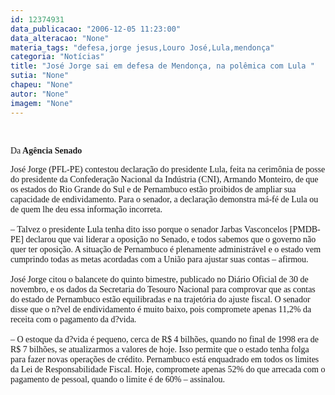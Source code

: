 ```yaml
---
id: 12374931
data_publicacao: "2006-12-05 11:23:00"
data_alteracao: "None"
materia_tags: "defesa,jorge jesus,Louro José,Lula,mendonça"
categoria: "Notícias"
title: "José Jorge sai em defesa de Mendonça, na polêmica com Lula "
sutia: "None"
chapeu: "None"
autor: "None"
imagem: "None"
---
```

<p><P>&nbsp;</P></p>
<p><P><FONT face=Verdana>Da<STRONG> Agência Senado</STRONG></FONT></P></p>
<p><P><FONT face=Verdana>José Jorge (PFL-PE) contestou&nbsp;declaração do presidente Lula, feita na cerimônia de posse do presidente da Confederação Nacional da Indústria (CNI), Armando Monteiro, de que os estados do Rio Grande do Sul e de Pernambuco estão proibidos de ampliar sua capacidade de endividamento. Para o senador, a declaração demonstra má-fé de Lula ou de quem lhe deu essa informação incorreta. <BR><BR>– Talvez o presidente Lula tenha dito isso porque o senador Jarbas Vasconcelos [PMDB-PE] declarou que vai liderar a oposição no Senado, e todos sabemos que o governo não quer ter oposição. A situação de Pernambuco é plenamente administrável e o estado vem cumprindo todas as metas acordadas com a União para ajustar suas contas – afirmou. <BR><BR>José Jorge citou o balancete do quinto bimestre, publicado no Diário Oficial de 30 de novembro, e os dados da Secretaria do Tesouro Nacional para comprovar que as contas do estado de Pernambuco estão equilibradas e na trajetória do ajuste fiscal. O senador disse que o n?vel de endividamento é muito baixo, pois compromete apenas 11,2% da receita com o pagamento da d?vida.<BR><BR>– O estoque da d?vida é pequeno, cerca de R$ 4 bilhões, quando no final de 1998 era de R$ 7 bilhões, se atualizarmos a valores de hoje. Isso permite que o estado tenha folga para fazer novas operações de crédito. Pernambuco está enquadrado em todos os limites da Lei de Responsabilidade Fiscal. Hoje, compromete apenas 52% do que arrecada com o pagamento de pessoal, quando o limite é de 60% – assinalou.</FONT></P></p>
<p><P align=left><FONT face=Verdana></FONT>&nbsp;</P> </p>
